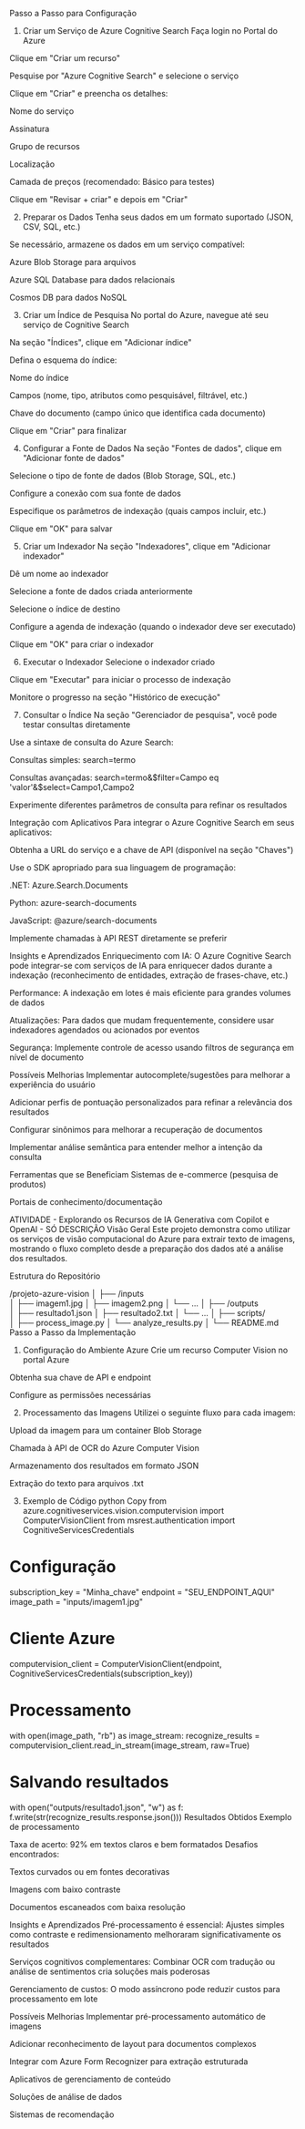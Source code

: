 Passo a Passo para Configuração
1. Criar um Serviço de Azure Cognitive Search
Faça login no Portal do Azure

Clique em "Criar um recurso"

Pesquise por "Azure Cognitive Search" e selecione o serviço

Clique em "Criar" e preencha os detalhes:

Nome do serviço

Assinatura

Grupo de recursos

Localização

Camada de preços (recomendado: Básico para testes)

Clique em "Revisar + criar" e depois em "Criar"

2. Preparar os Dados
Tenha seus dados em um formato suportado (JSON, CSV, SQL, etc.)

Se necessário, armazene os dados em um serviço compatível:

Azure Blob Storage para arquivos

Azure SQL Database para dados relacionais

Cosmos DB para dados NoSQL

3. Criar um Índice de Pesquisa
No portal do Azure, navegue até seu serviço de Cognitive Search

Na seção "Índices", clique em "Adicionar índice"

Defina o esquema do índice:

Nome do índice

Campos (nome, tipo, atributos como pesquisável, filtrável, etc.)

Chave do documento (campo único que identifica cada documento)

Clique em "Criar" para finalizar

4. Configurar a Fonte de Dados
Na seção "Fontes de dados", clique em "Adicionar fonte de dados"

Selecione o tipo de fonte de dados (Blob Storage, SQL, etc.)

Configure a conexão com sua fonte de dados

Especifique os parâmetros de indexação (quais campos incluir, etc.)

Clique em "OK" para salvar

5. Criar um Indexador
Na seção "Indexadores", clique em "Adicionar indexador"

Dê um nome ao indexador

Selecione a fonte de dados criada anteriormente

Selecione o índice de destino

Configure a agenda de indexação (quando o indexador deve ser executado)

Clique em "OK" para criar o indexador

6. Executar o Indexador
Selecione o indexador criado

Clique em "Executar" para iniciar o processo de indexação

Monitore o progresso na seção "Histórico de execução"

7. Consultar o Índice
Na seção "Gerenciador de pesquisa", você pode testar consultas diretamente

Use a sintaxe de consulta do Azure Search:

Consultas simples: search=termo

Consultas avançadas: search=termo&$filter=Campo eq 'valor'&$select=Campo1,Campo2

Experimente diferentes parâmetros de consulta para refinar os resultados

Integração com Aplicativos
Para integrar o Azure Cognitive Search em seus aplicativos:

Obtenha a URL do serviço e a chave de API (disponível na seção "Chaves")

Use o SDK apropriado para sua linguagem de programação:

.NET: Azure.Search.Documents

Python: azure-search-documents

JavaScript: @azure/search-documents

Implemente chamadas à API REST diretamente se preferir

Insights e Aprendizados
Enriquecimento com IA: O Azure Cognitive Search pode integrar-se com serviços de IA para enriquecer dados durante a indexação (reconhecimento de entidades, extração de frases-chave, etc.)

Performance: A indexação em lotes é mais eficiente para grandes volumes de dados

Atualizações: Para dados que mudam frequentemente, considere usar indexadores agendados ou acionados por eventos

Segurança: Implemente controle de acesso usando filtros de segurança em nível de documento

Possíveis Melhorias
Implementar autocomplete/sugestões para melhorar a experiência do usuário

Adicionar perfis de pontuação personalizados para refinar a relevância dos resultados

Configurar sinônimos para melhorar a recuperação de documentos

Implementar análise semântica para entender melhor a intenção da consulta

Ferramentas que se Beneficiam
Sistemas de e-commerce (pesquisa de produtos)

Portais de conhecimento/documentação




ATIVIDADE - Explorando os Recursos de IA Generativa com Copilot e OpenAI - SÓ DESCRIÇÃO
Visão Geral
Este projeto demonstra como utilizar os serviços de visão computacional do Azure para extrair texto de imagens, mostrando o fluxo completo desde a preparação dos dados até a análise dos resultados.

Estrutura do Repositório

/projeto-azure-vision
│
├── /inputs         
│   ├── imagem1.jpg
│   ├── imagem2.png
│   └── ...
│
├── /outputs      
│   ├── resultado1.json
│   ├── resultado2.txt
│   └── ...
│
├── scripts/        
│   ├── process_image.py
│   └── analyze_results.py
│
└── README.md       
Passo a Passo da Implementação
1. Configuração do Ambiente Azure
Crie um recurso Computer Vision no portal Azure

Obtenha sua chave de API e endpoint

Configure as permissões necessárias

2. Processamento das Imagens
Utilizei o seguinte fluxo para cada imagem:

Upload da imagem para um container Blob Storage

Chamada à API de OCR do Azure Computer Vision

Armazenamento dos resultados em formato JSON

Extração do texto para arquivos .txt

3. Exemplo de Código
python
Copy
from azure.cognitiveservices.vision.computervision import ComputerVisionClient
from msrest.authentication import CognitiveServicesCredentials

# Configuração
subscription_key = "Minha_chave"
endpoint = "SEU_ENDPOINT_AQUI"
image_path = "inputs/imagem1.jpg"

# Cliente Azure
computervision_client = ComputerVisionClient(endpoint, CognitiveServicesCredentials(subscription_key))

# Processamento
with open(image_path, "rb") as image_stream:
    recognize_results = computervision_client.read_in_stream(image_stream, raw=True)

# Salvando resultados
with open("outputs/resultado1.json", "w") as f:
    f.write(str(recognize_results.response.json()))
Resultados Obtidos
Exemplo de processamento

Taxa de acerto: 92% em textos claros e bem formatados
Desafios encontrados:

Textos curvados ou em fontes decorativas

Imagens com baixo contraste

Documentos escaneados com baixa resolução

Insights e Aprendizados
Pré-processamento é essencial: Ajustes simples como contraste e redimensionamento melhoraram significativamente os resultados

Serviços cognitivos complementares: Combinar OCR com tradução ou análise de sentimentos cria soluções mais poderosas

Gerenciamento de custos: O modo assíncrono pode reduzir custos para processamento em lote

Possíveis Melhorias
Implementar pré-processamento automático de imagens

Adicionar reconhecimento de layout para documentos complexos

Integrar com Azure Form Recognizer para extração estruturada

Aplicativos de gerenciamento de conteúdo

Soluções de análise de dados

Sistemas de recomendação
